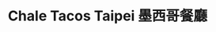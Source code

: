 ---
title: "Chale Tacos Taipei 墨西哥餐廳"
description: "Chale Tacos Taipei 墨西哥餐廳"
layout: shop
keywords:
  - 美食競賽
  - 台灣美食
  - 美食精選
datePublished: "2025-06-30"
dateModified: "2025-07-04"
city: "台北市"
district: "大安區"
address: "台北市大安區敦化南路一段190巷16號"
phone: "0909220929"
geo: "25.042533694210622, 121.54763675553635"
google_map: "https://maps.app.goo.gl/9bcBgnnj88q1Zrch7"
footinder: "https://footinder.com.tw/%e5%8f%b0%e5%8c%97%e5%b8%82%e5%a4%a7%e5%ae%89%e5%8d%80/362193/"
official: "https://www.instagram.com/chaletacos/"
award:
  - name: "500盤"
    year: "2024"
    entries:
      - dishes:
          - "牛舌Lengua taco"

---